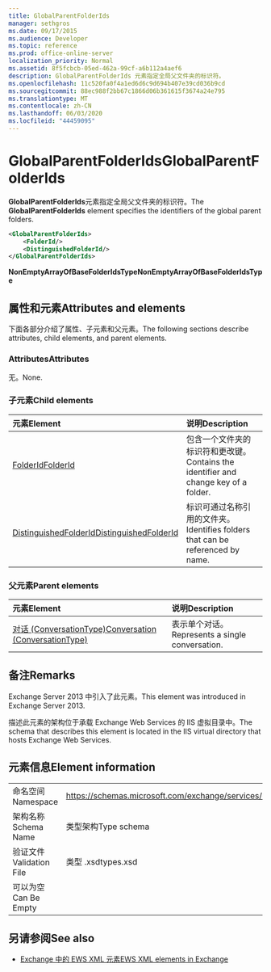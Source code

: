 ```yaml
---
title: GlobalParentFolderIds
manager: sethgros
ms.date: 09/17/2015
ms.audience: Developer
ms.topic: reference
ms.prod: office-online-server
localization_priority: Normal
ms.assetid: 8f5fcbcb-05ed-462a-99cf-a6b112a4aef6
description: GlobalParentFolderIds 元素指定全局父文件夹的标识符。
ms.openlocfilehash: 11c520fa0f4a1ed6d6c9d694b407e39cd036b9cd
ms.sourcegitcommit: 88ec988f2bb67c1866d06b361615f3674a24e795
ms.translationtype: MT
ms.contentlocale: zh-CN
ms.lasthandoff: 06/03/2020
ms.locfileid: "44459095"
---
```

# <a name="globalparentfolderids"></a><span data-ttu-id="09fc8-103">GlobalParentFolderIds</span><span class="sxs-lookup"><span data-stu-id="09fc8-103">GlobalParentFolderIds</span></span>

<span data-ttu-id="09fc8-104">**GlobalParentFolderIds**元素指定全局父文件夹的标识符。</span><span class="sxs-lookup"><span data-stu-id="09fc8-104">The **GlobalParentFolderIds** element specifies the identifiers of the global parent folders.</span></span> 
  
```XML
<GlobalParentFolderIds>
    <FolderId/>
    <DistinguishedFolderId/>
</GlobalParentFolderIds>
```

 <span data-ttu-id="09fc8-105">**NonEmptyArrayOfBaseFolderIdsType**</span><span class="sxs-lookup"><span data-stu-id="09fc8-105">**NonEmptyArrayOfBaseFolderIdsType**</span></span>
## <a name="attributes-and-elements"></a><span data-ttu-id="09fc8-106">属性和元素</span><span class="sxs-lookup"><span data-stu-id="09fc8-106">Attributes and elements</span></span>

<span data-ttu-id="09fc8-107">下面各部分介绍了属性、子元素和父元素。</span><span class="sxs-lookup"><span data-stu-id="09fc8-107">The following sections describe attributes, child elements, and parent elements.</span></span>
  
### <a name="attributes"></a><span data-ttu-id="09fc8-108">Attributes</span><span class="sxs-lookup"><span data-stu-id="09fc8-108">Attributes</span></span>

<span data-ttu-id="09fc8-109">无。</span><span class="sxs-lookup"><span data-stu-id="09fc8-109">None.</span></span>
  
### <a name="child-elements"></a><span data-ttu-id="09fc8-110">子元素</span><span class="sxs-lookup"><span data-stu-id="09fc8-110">Child elements</span></span>

|<span data-ttu-id="09fc8-111">**元素**</span><span class="sxs-lookup"><span data-stu-id="09fc8-111">**Element**</span></span>|<span data-ttu-id="09fc8-112">**说明**</span><span class="sxs-lookup"><span data-stu-id="09fc8-112">**Description**</span></span>|
|:-----|:-----|
|[<span data-ttu-id="09fc8-113">FolderId</span><span class="sxs-lookup"><span data-stu-id="09fc8-113">FolderId</span></span>](folderid.md) <br/> |<span data-ttu-id="09fc8-114">包含一个文件夹的标识符和更改键。</span><span class="sxs-lookup"><span data-stu-id="09fc8-114">Contains the identifier and change key of a folder.</span></span>  <br/> |
|[<span data-ttu-id="09fc8-115">DistinguishedFolderId</span><span class="sxs-lookup"><span data-stu-id="09fc8-115">DistinguishedFolderId</span></span>](distinguishedfolderid.md) <br/> |<span data-ttu-id="09fc8-116">标识可通过名称引用的文件夹。</span><span class="sxs-lookup"><span data-stu-id="09fc8-116">Identifies folders that can be referenced by name.</span></span>  <br/> |
   
### <a name="parent-elements"></a><span data-ttu-id="09fc8-117">父元素</span><span class="sxs-lookup"><span data-stu-id="09fc8-117">Parent elements</span></span>

|<span data-ttu-id="09fc8-118">**元素**</span><span class="sxs-lookup"><span data-stu-id="09fc8-118">**Element**</span></span>|<span data-ttu-id="09fc8-119">**说明**</span><span class="sxs-lookup"><span data-stu-id="09fc8-119">**Description**</span></span>|
|:-----|:-----|
|[<span data-ttu-id="09fc8-120">对话 (ConversationType)</span><span class="sxs-lookup"><span data-stu-id="09fc8-120">Conversation (ConversationType)</span></span>](conversation-conversationtype.md) <br/> |<span data-ttu-id="09fc8-121">表示单个对话。</span><span class="sxs-lookup"><span data-stu-id="09fc8-121">Represents a single conversation.</span></span>  <br/> |
   
## <a name="remarks"></a><span data-ttu-id="09fc8-122">备注</span><span class="sxs-lookup"><span data-stu-id="09fc8-122">Remarks</span></span>

<span data-ttu-id="09fc8-123">Exchange Server 2013 中引入了此元素。</span><span class="sxs-lookup"><span data-stu-id="09fc8-123">This element was introduced in Exchange Server 2013.</span></span>
  
<span data-ttu-id="09fc8-124">描述此元素的架构位于承载 Exchange Web Services 的 IIS 虚拟目录中。</span><span class="sxs-lookup"><span data-stu-id="09fc8-124">The schema that describes this element is located in the IIS virtual directory that hosts Exchange Web Services.</span></span>
  
## <a name="element-information"></a><span data-ttu-id="09fc8-125">元素信息</span><span class="sxs-lookup"><span data-stu-id="09fc8-125">Element information</span></span>

|||
|:-----|:-----|
|<span data-ttu-id="09fc8-126">命名空间</span><span class="sxs-lookup"><span data-stu-id="09fc8-126">Namespace</span></span>  <br/> |https://schemas.microsoft.com/exchange/services/2006/types  <br/> |
|<span data-ttu-id="09fc8-127">架构名称</span><span class="sxs-lookup"><span data-stu-id="09fc8-127">Schema Name</span></span>  <br/> |<span data-ttu-id="09fc8-128">类型架构</span><span class="sxs-lookup"><span data-stu-id="09fc8-128">Type schema</span></span>  <br/> |
|<span data-ttu-id="09fc8-129">验证文件</span><span class="sxs-lookup"><span data-stu-id="09fc8-129">Validation File</span></span>  <br/> |<span data-ttu-id="09fc8-130">类型 .xsd</span><span class="sxs-lookup"><span data-stu-id="09fc8-130">types.xsd</span></span>  <br/> |
|<span data-ttu-id="09fc8-131">可以为空</span><span class="sxs-lookup"><span data-stu-id="09fc8-131">Can Be Empty</span></span>  <br/> ||
   
## <a name="see-also"></a><span data-ttu-id="09fc8-132">另请参阅</span><span class="sxs-lookup"><span data-stu-id="09fc8-132">See also</span></span>



- [<span data-ttu-id="09fc8-133">Exchange 中的 EWS XML 元素</span><span class="sxs-lookup"><span data-stu-id="09fc8-133">EWS XML elements in Exchange</span></span>](ews-xml-elements-in-exchange.md)

